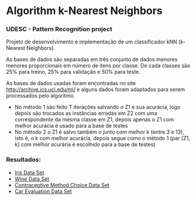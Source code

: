 # Algorithm k-Nearest Neighbors
### UDESC - Pattern Recognition project

Projeto de desenvolvimento e implementação de um classificador kNN (k-Nearest Neighbors).

As bases de dados são separadas em três conjunto de dados menores menores proporcionais em número de itens por classe.
De cada classes são 25% para treino, 25% para validação e 50% para teste.

As bases de dados usadas foram encontradas no site http://archive.ics.uci.edu/ml/ e alguns dados foram adaptados para serem processados pelo algoritmo.

- No método 1 são feito T iterações salvando o Z1 e sua acurácia, logo depois são trocados as instâncias erradas em Z2 com uma correspondente da mesma classe em Z1, depois apenas o Z1 com melhor acurácia é usado para a base de testes
- No método 2 o Z1 é salvo também o junto com melhor k (entre 3 e 13), isto é, o k com melhor acurácia, depois segue como o método 1 (par [Z1, k] com melhor acurária é escolhido para a base de testes)

### Resultados:
- [Iris Data Set](/k-nearest-neighbors/result/iris.md)
- [Wine Data Set](/k-nearest-neighbors/result/wine.md)
- [Contraceptive Method Choice Data Set](/k-nearest-neighbors/result/cmc.md)
- [Car Evaluation Data Set](/k-nearest-neighbors/result/car-evaluation.md)
